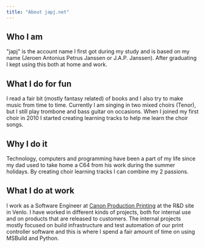 ```yaml
---
title: "About japj.net"
---
```


## Who I am

"japj" is the account name I first got during my study and is based on my name (Jeroen Antonius Petrus Janssen or J.A.P. Janssen).
After graduating I kept using this both at home and work.

## What I do for fun

I read a fair bit (mostly fantasy related) of books and I also try to make music from time to time.
Currently I am singing in two mixed choirs (Tenor), but I still play trombone and bass guitar on occasions.
When I joined my first choir in 2010 I started creating learning tracks to help me learn the choir songs.

## Why I do it

Technology, computers and programming have been a part of my life since my dad used to take home a C64 from his work during the summer holidays. 
By creating choir learning tracks I can combine my 2 passions. 

## What I do at work

I work as a Software Engineer at [Canon Production Printing](https://cpp.canon/careers/) at the R&D site in Venlo.
I have worked in different kinds of projects, both for internal use and on products that are released to customers.
The internal projects mostly focused on build infrastructure and test automation of our print controller software and this is where I spend a fair amount of time on using MSBuild and Python.
